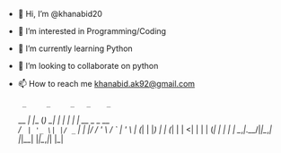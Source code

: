 - 👋 Hi, I’m @khanabid20
- 👀 I’m interested in Programming/Coding
- 🌱 I’m currently learning Python
- 💞️ I’m looking to collaborate on python
- 📫 How to reach me khanabid.ak92@gmail.com

       _     _     _   _    _                 
  __ _| |__ (_) __| | | | _| |__   __ _ _ __  
 / _` | '_ \| |/ _` | | |/ / '_ \ / _` | '_ \ 
| (_| | |_) | | (_| | |   <| | | | (_| | | | |
 \__,_|_.__/|_|\__,_| |_|\_\_| |_|\__,_|_| |_|
                                              


<!---
khanabid20/khanabid20 is a ✨ special ✨ repository because its `README.md` (this file) appears on your GitHub profile.
You can click the Preview link to take a look at your changes.
--->
